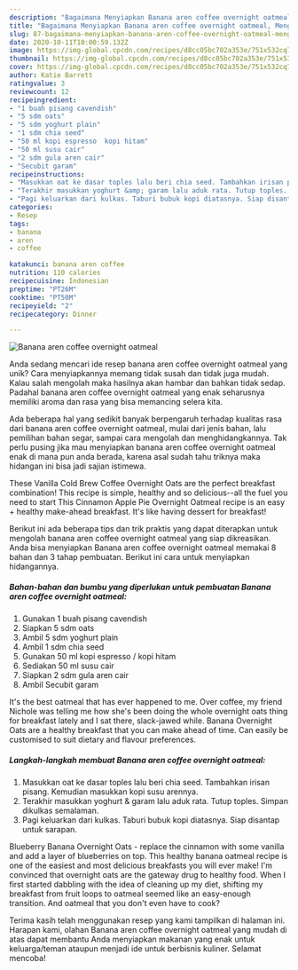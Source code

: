 ```yaml
---
description: "Bagaimana Menyiapkan Banana aren coffee overnight oatmeal, Menggugah Selera"
title: "Bagaimana Menyiapkan Banana aren coffee overnight oatmeal, Menggugah Selera"
slug: 87-bagaimana-menyiapkan-banana-aren-coffee-overnight-oatmeal-menggugah-selera
date: 2020-10-11T10:00:59.132Z
image: https://img-global.cpcdn.com/recipes/d8cc05bc702a353e/751x532cq70/banana-aren-coffee-overnight-oatmeal-foto-resep-utama.jpg
thumbnail: https://img-global.cpcdn.com/recipes/d8cc05bc702a353e/751x532cq70/banana-aren-coffee-overnight-oatmeal-foto-resep-utama.jpg
cover: https://img-global.cpcdn.com/recipes/d8cc05bc702a353e/751x532cq70/banana-aren-coffee-overnight-oatmeal-foto-resep-utama.jpg
author: Katie Barrett
ratingvalue: 3
reviewcount: 12
recipeingredient:
- "1 buah pisang cavendish"
- "5 sdm oats"
- "5 sdm yoghurt plain"
- "1 sdm chia seed"
- "50 ml kopi espresso  kopi hitam"
- "50 ml susu cair"
- "2 sdm gula aren cair"
- "Secubit garam"
recipeinstructions:
- "Masukkan oat ke dasar toples lalu beri chia seed. Tambahkan irisan pisang. Kemudian masukkan kopi susu arennya."
- "Terakhir masukkan yoghurt &amp; garam lalu aduk rata. Tutup toples. Simpan dikulkas semalaman."
- "Pagi keluarkan dari kulkas. Taburi bubuk kopi diatasnya. Siap disantap untuk sarapan."
categories:
- Resep
tags:
- banana
- aren
- coffee

katakunci: banana aren coffee 
nutrition: 110 calories
recipecuisine: Indonesian
preptime: "PT26M"
cooktime: "PT50M"
recipeyield: "2"
recipecategory: Dinner

---
```



![Banana aren coffee overnight oatmeal](https://img-global.cpcdn.com/recipes/d8cc05bc702a353e/751x532cq70/banana-aren-coffee-overnight-oatmeal-foto-resep-utama.jpg)

Anda sedang mencari ide resep banana aren coffee overnight oatmeal yang unik? Cara menyiapkannya memang tidak susah dan tidak juga mudah. Kalau salah mengolah maka hasilnya akan hambar dan bahkan tidak sedap. Padahal banana aren coffee overnight oatmeal yang enak seharusnya memiliki aroma dan rasa yang bisa memancing selera kita.

Ada beberapa hal yang sedikit banyak berpengaruh terhadap kualitas rasa dari banana aren coffee overnight oatmeal, mulai dari jenis bahan, lalu pemilihan bahan segar, sampai cara mengolah dan menghidangkannya. Tak perlu pusing jika mau menyiapkan banana aren coffee overnight oatmeal enak di mana pun anda berada, karena asal sudah tahu triknya maka hidangan ini bisa jadi sajian istimewa.

These Vanilla Cold Brew Coffee Overnight Oats are the perfect breakfast combination! This recipe is simple, healthy and so delicious--all the fuel you need to start This Cinnamon Apple Pie Overnight Oatmeal recipe is an easy + healthy make-ahead breakfast. It&#39;s like having dessert for breakfast!


Berikut ini ada beberapa tips dan trik praktis yang dapat diterapkan untuk mengolah banana aren coffee overnight oatmeal yang siap dikreasikan. Anda bisa menyiapkan Banana aren coffee overnight oatmeal memakai 8 bahan dan 3 tahap pembuatan. Berikut ini cara untuk menyiapkan hidangannya.

<!--inarticleads1-->

##### Bahan-bahan dan bumbu yang diperlukan untuk pembuatan Banana aren coffee overnight oatmeal:

1. Gunakan 1 buah pisang cavendish
1. Siapkan 5 sdm oats
1. Ambil 5 sdm yoghurt plain
1. Ambil 1 sdm chia seed
1. Gunakan 50 ml kopi espresso / kopi hitam
1. Sediakan 50 ml susu cair
1. Siapkan 2 sdm gula aren cair
1. Ambil Secubit garam


It&#39;s the best oatmeal that has ever happened to me. Over coffee, my friend Nichole was telling me how she&#39;s been doing the whole overnight oats thing for breakfast lately and I sat there, slack-jawed while. Banana Overnight Oats are a healthy breakfast that you can make ahead of time. Can easily be customised to suit dietary and flavour preferences. 

<!--inarticleads2-->

##### Langkah-langkah membuat Banana aren coffee overnight oatmeal:

1. Masukkan oat ke dasar toples lalu beri chia seed. Tambahkan irisan pisang. Kemudian masukkan kopi susu arennya.
1. Terakhir masukkan yoghurt &amp; garam lalu aduk rata. Tutup toples. Simpan dikulkas semalaman.
1. Pagi keluarkan dari kulkas. Taburi bubuk kopi diatasnya. Siap disantap untuk sarapan.


Blueberry Banana Overnight Oats - replace the cinnamon with some vanilla and add a layer of blueberries on top. This healthy banana oatmeal recipe is one of the easiest and most delicious breakfasts you will ever make! I&#39;m convinced that overnight oats are the gateway drug to healthy food. When I first started dabbling with the idea of cleaning up my diet, shifting my breakfast from fruit loops to oatmeal seemed like an easy-enough transition. And oatmeal that you don&#39;t even have to cook? 

Terima kasih telah menggunakan resep yang kami tampilkan di halaman ini. Harapan kami, olahan Banana aren coffee overnight oatmeal yang mudah di atas dapat membantu Anda menyiapkan makanan yang enak untuk keluarga/teman ataupun menjadi ide untuk berbisnis kuliner. Selamat mencoba!
